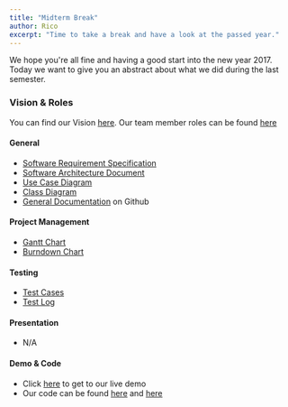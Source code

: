 ```yaml
---
title: "Midterm Break"
author: Rico
excerpt: "Time to take a break and have a look at the passed year."
---
```


We hope you're all fine and having a good start into the new year 2017.
Today we want to give you an abstract about what we did during the last semester.

### Vision & Roles

You can find our Vision [here][vision]. Our team member roles can be found [here][roles]

#### General

+ [Software Requirement Specification][SRS]
+ [Software Architecture Document][SAD]
+ [Use Case Diagram][UseCases]
+ [Class Diagram][classDiagram]
+ [General Documentation][GitHubDocumentation]  on Github

#### Project Management

+ [Gantt Chart][gantt]
+ [Burndown Chart][burndown]

#### Testing

+ [Test Cases][featurefiles]
+ [Test Log][travis]

#### Presentation

+ N/A

#### Demo & Code

+ Click [here][liveDemo] to get to our live demo
+ Our code can be found [here][GitHubCode] and [here][GitHubCode2]

<!-- link definitions -->

[SRS]: https://github.com/PalatinCoder/SquadIT.WebApp/blob/master/Documentation/SRS.md
[SAD]: https://github.com/PalatinCoder/SquadIT.WebApp/blob/master/Documentation/SAD.md
[UseCases]: https://github.com/PalatinCoder/SquadIT.WebApp/blob/master/Documentation/overall_ucd.png
[GitHubDocumentation]: https://github.com/PalatinCoder/SquadIT.WebApp/tree/master/Documentation
[GitHubCode]: https://github.com/PalatinCoder/SquadIT.WebApp/tree/master/Classes/SquadIT/WebApp
[GitHubCode2]: https://github.com/PalatinCoder/SquadIT.WebApp/tree/master/Resources
[gantt]: http://squadit.jan-sl.de/images/gantt_chart_new.png
[featurefiles]: https://github.com/PalatinCoder/SquadIT.WebApp/tree/master/Tests/Behavior/Features
[travis]: https://travis-ci.org/PalatinCoder/SquadIT.WebApp
[liveDemo]: https://squadit-service.jan-sl.de
[zenhubBoard]: https://github.com/PalatinCoder/SquadIT.WebApp#boards
[burndown]: https://github.com/PalatinCoder/SquadIT.WebApp/blob/master/Documentation/SAD.md#reports?report=burndown
[classDiagram]: https://github.com/PalatinCoder/SquadIT.WebApp/blob/master/Documentation/Classdiagram.png
[website]: http://squadit.jan-sl.de/
[blog]: http://squadit.jan-sl.de/blog/
[vision]: http://squadit.jan-sl.de/blog/vision/
[roles]: http://squadit.jan-sl.de/blog/technology-and-team-roles/
